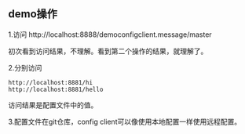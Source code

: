 ## demo操作

1.访问 http://localhost:8888/democonfigclient.message/master

初次看到访问结果，不理解。看到第二个操作的结果，就理解了。

2.分别访问 

    http://localhost:8881/hi
    http://localhost:8881/hello
    
访问结果是配置文件中的值。

3.配置文件在git仓库，config client可以像使用本地配置一样使用远程配置。